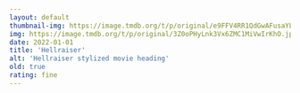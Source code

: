 ```yaml
---
layout: default
thumbnail-img: https://image.tmdb.org/t/p/original/e9FFV4RR1QdGwAFusaYLMXk2n4z.png
img: https://image.tmdb.org/t/p/original/3Z0oPHyLnk3Vx6ZMC1MiVwIrKhO.jpg
date: 2022-01-01
title: 'Hellraiser'
alt: 'Hellraiser stylized movie heading'
old: true
rating: fine
---
```

